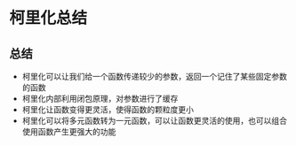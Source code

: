 # 柯里化总结
## 总结
- 柯里化可以让我们给一个函数传递较少的参数，返回一个记住了某些固定参数的函数
- 柯里化内部利用闭包原理，对参数进行了缓存
- 柯里化让函数变得更灵活，使得函数的颗粒度更小
- 柯里化可以将多元函数转为一元函数，可以让函数更灵活的使用，也可以组合使用函数产生更强大的功能
